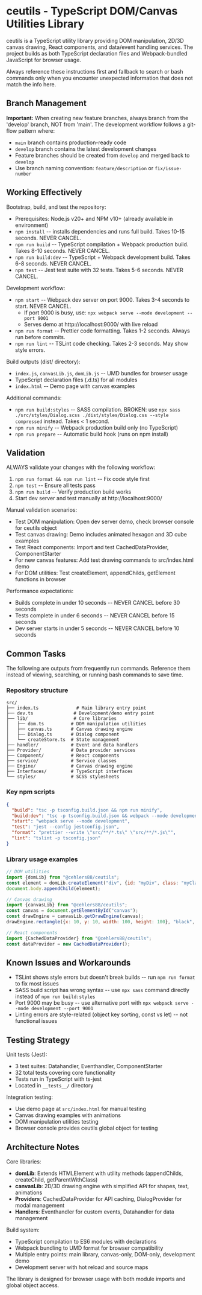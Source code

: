 # ceutils - TypeScript DOM/Canvas Utilities Library

ceutils is a TypeScript utility library providing DOM manipulation, 2D/3D canvas drawing, React components, and data/event handling services. The project builds as both TypeScript declaration files and Webpack-bundled JavaScript for browser usage.

Always reference these instructions first and fallback to search or bash commands only when you encounter unexpected information that does not match the info here.

## Branch Management

**Important:** When creating new feature branches, always branch from the 'develop' branch, NOT from 'main'. The development workflow follows a git-flow pattern where:
- `main` branch contains production-ready code
- `develop` branch contains the latest development changes
- Feature branches should be created from `develop` and merged back to `develop`
- Use branch naming convention: `feature/description` or `fix/issue-number`

## Working Effectively

Bootstrap, build, and test the repository:
- Prerequisites: Node.js v20+ and NPM v10+ (already available in environment)
- `npm install` -- installs dependencies and runs full build. Takes 10-15 seconds. NEVER CANCEL.
- `npm run build` -- TypeScript compilation + Webpack production build. Takes 8-10 seconds. NEVER CANCEL.
- `npm run build:dev` -- TypeScript + Webpack development build. Takes 6-8 seconds. NEVER CANCEL.
- `npm test` -- Jest test suite with 32 tests. Takes 5-6 seconds. NEVER CANCEL.

Development workflow:
- `npm start` -- Webpack dev server on port 9000. Takes 3-4 seconds to start. NEVER CANCEL.
  - If port 9000 is busy, use: `npx webpack serve --mode development --port 9001`
  - Serves demo at http://localhost:9000/ with live reload
- `npm run format` -- Prettier code formatting. Takes 1-2 seconds. Always run before commits.
- `npm run lint` -- TSLint code checking. Takes 2-3 seconds. May show style errors.

Build outputs (dist/ directory):
- `index.js`, `canvasLib.js`, `domLib.js` -- UMD bundles for browser usage
- TypeScript declaration files (.d.ts) for all modules
- `index.html` -- Demo page with canvas examples

Additional commands:
- `npm run build:styles` -- SASS compilation. BROKEN: use `npx sass ./src/styles/Dialog.scss ./dist/styles/Dialog.css --style compressed` instead. Takes < 1 second.
- `npm run minify` -- Webpack production build only (no TypeScript)
- `npm run prepare` -- Automatic build hook (runs on npm install)

## Validation

ALWAYS validate your changes with the following workflow:
1. `npm run format && npm run lint` -- Fix code style first
2. `npm test` -- Ensure all tests pass
3. `npm run build` -- Verify production build works
4. Start dev server and test manually at http://localhost:9000/

Manual validation scenarios:
- Test DOM manipulation: Open dev server demo, check browser console for ceutils object
- Test canvas drawing: Demo includes animated hexagon and 3D cube examples
- Test React components: Import and test CachedDataProvider, ComponentStarter
- For new canvas features: Add test drawing commands to src/index.html demo
- For DOM utilities: Test createElement, appendChilds, getElement functions in browser

Performance expectations:
- Builds complete in under 10 seconds -- NEVER CANCEL before 30 seconds
- Tests complete in under 6 seconds -- NEVER CANCEL before 15 seconds
- Dev server starts in under 5 seconds -- NEVER CANCEL before 10 seconds

## Common Tasks

The following are outputs from frequently run commands. Reference them instead of viewing, searching, or running bash commands to save time.

### Repository structure
```
src/
├── index.ts              # Main library entry point
├── dev.ts               # Development/demo entry point
├── lib/                 # Core libraries
│   ├── dom.ts          # DOM manipulation utilities
│   ├── canvas.ts       # Canvas drawing engine
│   ├── Dialog.ts       # Dialog component
│   └── createStore.ts  # State management
├── handler/            # Event and data handlers
├── Provider/           # Data provider services
├── Component/          # React components
├── service/            # Service classes
├── Engine/             # Canvas drawing engine
├── Interfaces/         # TypeScript interfaces
└── styles/             # SCSS stylesheets
```

### Key npm scripts
```json
{
  "build": "tsc -p tsconfig.build.json && npm run minify",
  "build:dev": "tsc -p tsconfig.build.json && webpack --mode development", 
  "start": "webpack serve --mode development",
  "test": "jest --config jestconfig.json",
  "format": "prettier --write \"src/**/*.ts\" \"src/**/*.js\"",
  "lint": "tslint -p tsconfig.json"
}
```

### Library usage examples
```javascript
// DOM utilities
import {domLib} from "@cehlers88/ceutils";
const element = domLib.createElement("div", {id: "myDiv", class: "myClass"});
document.body.appendChild(element);

// Canvas drawing
import {canvasLib} from "@cehlers88/ceutils";
const canvas = document.getElementById("canvas");
const drawEngine = canvasLib.getDrawEngine(canvas);
drawEngine.rectangle({x: 10, y: 10, width: 100, height: 100}, "black", "yellow");

// React components
import {CachedDataProvider} from "@cehlers88/ceutils";
const dataProvider = new CachedDataProvider();
```

## Known Issues and Workarounds

- TSLint shows style errors but doesn't break builds -- run `npm run format` to fix most issues
- SASS build script has wrong syntax -- use `npx sass` command directly instead of `npm run build:styles`
- Port 9000 may be busy -- use alternative port with `npx webpack serve --mode development --port 9001`
- Linting errors are style-related (object key sorting, const vs let) -- not functional issues

## Testing Strategy

Unit tests (Jest):
- 3 test suites: Datahandler, Eventhandler, ComponentStarter
- 32 total tests covering core functionality
- Tests run in TypeScript with ts-jest
- Located in `__tests__/` directory

Integration testing:
- Use demo page at `src/index.html` for manual testing
- Canvas drawing examples with animations
- DOM manipulation utilities testing
- Browser console provides ceutils global object for testing

## Architecture Notes

Core libraries:
- **domLib**: Extends HTMLElement with utility methods (appendChilds, createChild, getParentWithClass)
- **canvasLib**: 2D/3D drawing engine with simplified API for shapes, text, animations
- **Providers**: CachedDataProvider for API caching, DialogProvider for modal management
- **Handlers**: Eventhandler for custom events, Datahandler for data management

Build system:
- TypeScript compilation to ES6 modules with declarations
- Webpack bundling to UMD format for browser compatibility
- Multiple entry points: main library, canvas-only, DOM-only, development demo
- Development server with hot reload and source maps

The library is designed for browser usage with both module imports and global object access.
